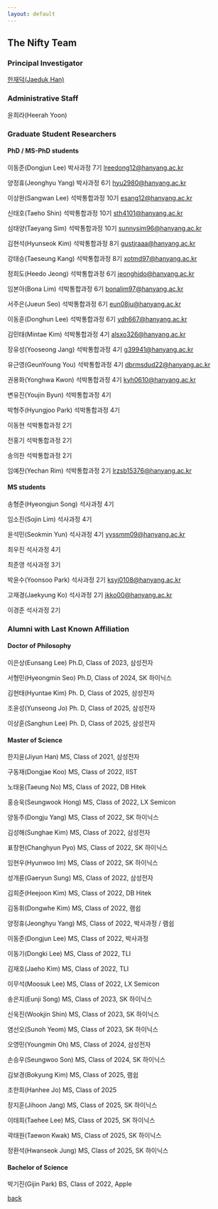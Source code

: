 ```yaml
---
layout: default
---
```


## The Nifty Team

### Principal Investigator
[한재덕(Jaeduk Han)](./people/1_jaedukhan.html)


### Administrative Staff

윤희라(Heerah Yoon)


### Graduate Student Researchers

#### PhD / MS-PhD students

이동준(Dongjun Lee) 박사과정 7기 lreedong12@hanyang.ac.kr

양정휴(Jeonghyu Yang) 박사과정 6기 hyu2980@hanyang.ac.kr

이상완(Sangwan Lee) 석박통합과정 10기 esang12@hanyang.ac.kr

신태호(Taeho Shin) 석박통합과정 10기 sth4101@hanyang.ac.kr

심태양(Taeyang Sim) 석박통합과정 10기 sunnysim96@hanyang.ac.kr

김현석(Hyunseok Kim) 석박통합과정 8기 gustjraaa@hanyang.ac.kr

강태승(Taeseung Kang) 석박통합과정 8기 xotmd97@hanyang.ac.kr

정희도(Heedo Jeong) 석박통합과정 6기 jeonghido@hanyang.ac.kr

임본아(Bona Lim) 석박통합과정 6기 bonalim97@hanyang.ac.kr

서주은(Jueun Seo) 석박통합과정 6기 eun08ju@hanyang.ac.kr

이동훈(Donghun Lee) 석박통합과정 6기 ydh667@hanyang.ac.kr

김민태(Mintae Kim) 석박통합과정 4기 alsxo326@hanyang.ac.kr

장유성(Yooseong Jang) 석박통합과정 4기 g39941@hanyang.ac.kr

유근영(GeunYoung You) 석박통합과정 4기 dbrmsdud22@hanyang.ac.kr

권용화(Yonghwa Kwon) 석박통합과정 4기 kyh0610@hanyang.ac.kr

변유진(Youjin Byun) 석박통합과정 4기

박형주(Hyungjoo Park) 석박통합과정 4기

이동현 석박통합과정 2기

전홍기 석박통합과정 2기

송의찬 석박통합과정 2기

임예찬(Yechan Rim) 석박통합과정 2기 lrzsb15376@hanyang.ac.kr

#### MS students

송형준(Hyeongjun Song) 석사과정 4기

임소진(Sojin Lim) 석사과정 4기

윤석민(Seokmin Yun) 석사과정 4기 yyssmm09@hanyang.ac.kr

최우진 석사과정 4기

최준영 석사과정 3기

박윤수(Yoonsoo Park) 석사과정 2기 ksyj0108@hanyang.ac.kr

고재경(Jaekyung Ko) 석사과정 2기 jkko00@hanyang.ac.kr

이경준 석사과정 2기


### Alumni with Last Known Affiliation

#### Doctor of Philosophy

이은상(Eunsang Lee) Ph.D, Class of 2023, 삼성전자

서형민(Hyeongmin Seo) Ph.D, Class of 2024, SK 하이닉스

김현태(Hyuntae Kim) Ph. D, Class of 2025, 삼성전자

조윤성(Yunseong Jo) Ph. D, Class of 2025, 삼성전자

이상훈(Sanghun Lee) Ph. D, Class of 2025, 삼성전자

#### Master of Science

한지윤(Jiyun Han) MS, Class of 2021, 삼성전자

구동재(Dongjae Koo) MS, Class of 2022, IIST

노태웅(Taeung No) MS, Class of 2022, DB Hitek

홍승욱(Seungwook Hong) MS, Class of 2022, LX Semicon

양동주(Dongju Yang) MS, Class of 2022, SK 하이닉스

김성해(Sunghae Kim) MS, Class of 2022, 삼성전자

표창현(Changhyun Pyo) MS, Class of 2022, SK 하이닉스

임현우(Hyunwoo Im) MS, Class of 2022, SK 하이닉스

성개륜(Gaeryun Sung) MS, Class of 2022, 삼성전자

김희준(Heejoon Kim) MS, Class of 2022, DB Hitek

김동휘(Dongwhe Kim) MS, Class of 2022, 램쉽

양정휴(Jeonghyu Yang) MS, Class of 2022, 박사과정 / 램쉽

이동준(Dongjun Lee) MS, Class of 2022, 박사과정

이동기(Dongki Lee) MS, Class of 2022, TLI

김재호(Jaeho Kim) MS, Class of 2022, TLI

이무석(Moosuk Lee) MS, Class of 2022, LX Semicon

송은지(Eunji Song) MS, Class of 2023, SK 하이닉스

신욱진(Wookjin Shin) MS, Class of 2023, SK 하이닉스

염선오(Sunoh Yeom) MS, Class of 2023, SK 하이닉스

오영민(Youngmin Oh) MS, Class of 2024, 삼성전자

손승우(Seungwoo Son) MS, Class of 2024, SK 하이닉스

김보경(Bokyung Kim) MS, Class of 2025, 램쉽

조한희(Hanhee Jo) MS, Class of 2025

장지훈(Jihoon Jang) MS, Class of 2025, SK 하이닉스

이태희(Taehee Lee) MS, Class of 2025, SK 하이닉스

곽태원(Taewon Kwak) MS, Class of 2025, SK 하이닉스

정환석(Hwanseok Jung) MS, Class of 2025, SK 하이닉스


#### Bachelor of Science

박기진(Gijin Park) BS, Class of 2022, Apple

[back](./)
